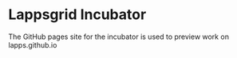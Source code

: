 # Lappsgrid Incubator

The GitHub pages site for the incubator is used to preview work on lapps.github.io
